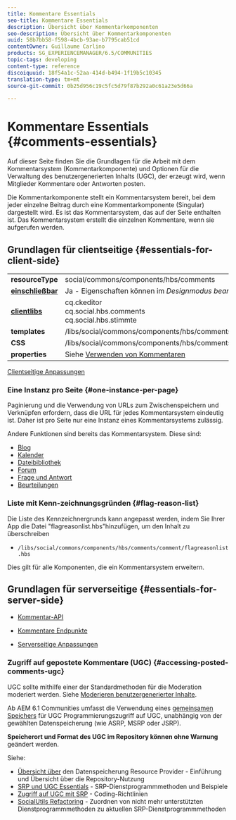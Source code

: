 ```yaml
---
title: Kommentare Essentials
seo-title: Kommentare Essentials
description: Übersicht über Kommentarkomponenten
seo-description: Übersicht über Kommentarkomponenten
uuid: 58b7bb58-f598-4bcb-93ae-b7795cab51cd
contentOwner: Guillaume Carlino
products: SG_EXPERIENCEMANAGER/6.5/COMMUNITIES
topic-tags: developing
content-type: reference
discoiquuid: 18f54a1c-52aa-414d-b494-1f19b5c10345
translation-type: tm+mt
source-git-commit: 0b25d956c19c5fc5d79f87b292a0c61a23e5d66a

---
```



# Kommentare Essentials {#comments-essentials}

Auf dieser Seite finden Sie die Grundlagen für die Arbeit mit dem Kommentarsystem (Kommentarkomponente) und Optionen für die Verwaltung des benutzergenerierten Inhalts (UGC), der erzeugt wird, wenn Mitglieder Kommentare oder Antworten posten.

Die Kommentarkomponente stellt ein Kommentarsystem bereit, bei dem jeder einzelne Beitrag durch eine Kommentarkomponente (Singular) dargestellt wird. Es ist das Kommentarsystem, das auf der Seite enthalten ist. Das Kommentarsystem erstellt die einzelnen Kommentare, wenn sie aufgerufen werden.

## Grundlagen für clientseitige {#essentials-for-client-side}

<table>
 <tbody>
  <tr>
   <td> <strong>resourceType</strong></td>
   <td> social/commons/components/hbs/comments</td>
  </tr>
  <tr>
   <td> <a href="scf.md#add-or-include-a-communities-component"><strong>einschließbar</strong></a></td>
   <td>Ja - Eigenschaften können im <i>Designmodus bearbeitet </i>werden</td>
  </tr>
  <tr>
   <td> <a href="client-customize.md#clientlibs-for-scf"><strong>clientlibs</strong></a></td>
   <td>cq.ckeditor<br /> cq.social.hbs.comments<br /> cq.social.hbs.stimmte</td>
  </tr>
  <tr>
   <td> <strong>templates</strong></td>
   <td> /libs/social/commons/components/hbs/comments/comments.hbs<br /> </td>
  </tr>
  <tr>
   <td> <strong>CSS</strong></td>
   <td> /libs/social/commons/components/hbs/comments/clientlibs/commentsystem.css</td>
  </tr>
  <tr>
   <td><strong> properties</strong></td>
   <td> Siehe <a href="comments.md">Verwenden von Kommentaren</a></td>
  </tr>
 </tbody>
</table>

[Clientseitige Anpassungen](client-customize.md)

### Eine Instanz pro Seite {#one-instance-per-page}

Paginierung und die Verwendung von URLs zum Zwischenspeichern und Verknüpfen erfordern, dass die URL für jedes Kommentarsystem eindeutig ist. Daher ist pro Seite nur eine Instanz eines Kommentarsystems zulässig.

Andere Funktionen sind bereits das Kommentarsystem. Diese sind:

* [Blog](blog-developer-basics.md)
* [Kalender](calendar-basics-for-developers.md)
* [Dateibibliothek](essentials-file-library.md)
* [Forum](essentials-forum.md)
* [Frage und Antwort](qna-essentials.md)
* [Beurteilungen](reviews-basics.md)

### Liste mit Kenn-zeichnungsgründen {#flag-reason-list}

Die Liste des Kennzeichnergrunds kann angepasst werden, indem Sie Ihrer App die Datei &quot;flagreasonlist.hbs&quot;hinzufügen, um den Inhalt zu überschreiben

* `/libs/social/commons/components/hbs/comments/comment/flagreasonlist.hbs`

Dies gilt für alle Komponenten, die ein Kommentarsystem erweitern.

## Grundlagen für serverseitige {#essentials-for-server-side}

* [Kommentar-API](https://helpx.adobe.com/experience-manager/6-5/sites/developing/using/reference-materials/javadoc/com/adobe/cq/social/commons/comments/api/package-summary.html)

* [Kommentare Endpunkte](https://helpx.adobe.com/experience-manager/6-5/sites/developing/using/reference-materials/javadoc/com/adobe/cq/social/commons/comments/endpoints/package-summary.html)

* [Serverseitige Anpassungen](server-customize.md)

### Zugriff auf gepostete Kommentare (UGC) {#accessing-posted-comments-ugc}

UGC sollte mithilfe einer der Standardmethoden für die Moderation moderiert werden.
Siehe [Moderieren benutzergenerierter Inhalte](moderate-ugc.md).

Ab AEM 6.1 Communities umfasst die Verwendung eines [gemeinsamen Speichers](working-with-srp.md) für UGC Programmierungszugriff auf UGC, unabhängig von der gewählten Datenspeicherung (wie ASRP, MSRP oder JSRP).

**Speicherort und Format des UGC im Repository können ohne Warnung** geändert werden.

Siehe:

* [Übersicht über](srp.md) den Datenspeicherung Resource Provider - Einführung und Übersicht über die Repository-Nutzung
* [SRP und UGC Essentials](srp-and-ugc.md) - SRP-Dienstprogrammmethoden und Beispiele
* [Zugriff auf UGC mit SRP](accessing-ugc-with-srp.md) - Coding-Richtlinien
* [SocialUtils Refactoring](socialutils.md) - Zuordnen von nicht mehr unterstützten Dienstprogrammmethoden zu aktuellen SRP-Dienstprogrammmethoden

